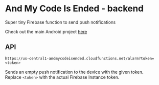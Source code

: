 # And My Code Is Ended - backend
Super tiny Firebase function to send push notifications

Check out the main Android project [here](https://github.com/davidchuyaya/and-my-code-is-ended-android)

## API
`https://us-central1-andmycodeisended.cloudfunctions.net/alarm?token=<token>`

Sends an empty push notification to the device with the given token.  
Replace `<token>` with the actual Firebase Instance token.
